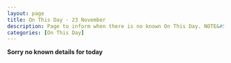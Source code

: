 ```yaml
---
layout: page
title: On This Day - 23 November
description: Page to inform when there is no known On This Day. NOTE&#58; There may still be comments.
categories: [On This Day]
---
```


**Sorry no known details for today**

